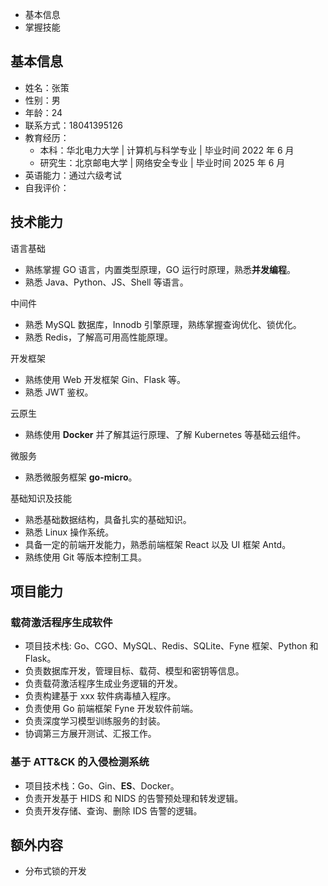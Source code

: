 - 基本信息
- 掌握技能

## 基本信息

- 姓名：张策
- 性别：男
- 年龄：24
- 联系方式：18041395126
- 教育经历：
	- 本科：华北电力大学 | 计算机与科学专业 | 毕业时间 2022 年 6 月
	- 研究生：北京邮电大学 | 网络安全专业 | 毕业时间 2025 年 6 月
- 英语能力：通过六级考试
- 自我评价：

## 技术能力

语言基础

- 熟练掌握 GO 语言，内置类型原理，GO 运行时原理，熟悉**并发编程**。
- 熟悉 Java、Python、JS、Shell 等语言。

中间件

- 熟悉 MySQL 数据库，Innodb 引擎原理，熟练掌握查询优化、锁优化。
- 熟悉 Redis，了解高可用高性能原理。

开发框架

- 熟练使用 Web 开发框架 Gin、Flask 等。
- 熟悉 JWT 鉴权。

云原生

- 熟练使用 **Docker** 并了解其运行原理、了解 Kubernetes 等基础云组件。  

微服务

- 熟悉微服务框架 **go-micro**。

基础知识及技能

- 熟悉基础数据结构，具备扎实的基础知识。
- 熟悉 Linux 操作系统。
- 具备一定的前端开发能力，熟悉前端框架 React 以及 UI 框架 Antd。
- 熟练使用 Git 等版本控制工具。

## 项目能力

### 载荷激活程序生成软件

- 项目技术栈: Go、CGO、MySQL、Redis、SQLite、Fyne 框架、Python 和 Flask。
- 负责数据库开发，管理目标、载荷、模型和密钥等信息。
- 负责载荷激活程序生成业务逻辑的开发。
- 负责构建基于 xxx 软件病毒植入程序。
- 负责使用 Go 前端框架 Fyne 开发软件前端。
- 负责深度学习模型训练服务的封装。
- 协调第三方展开测试、汇报工作。

### 基于 ATT&CK 的入侵检测系统

- 项目技术栈：Go、Gin、**ES**、Docker。
- 负责开发基于 HIDS 和 NIDS 的告警预处理和转发逻辑。
- 负责开发存储、查询、删除 IDS 告警的逻辑。

## 额外内容

- 分布式锁的开发

